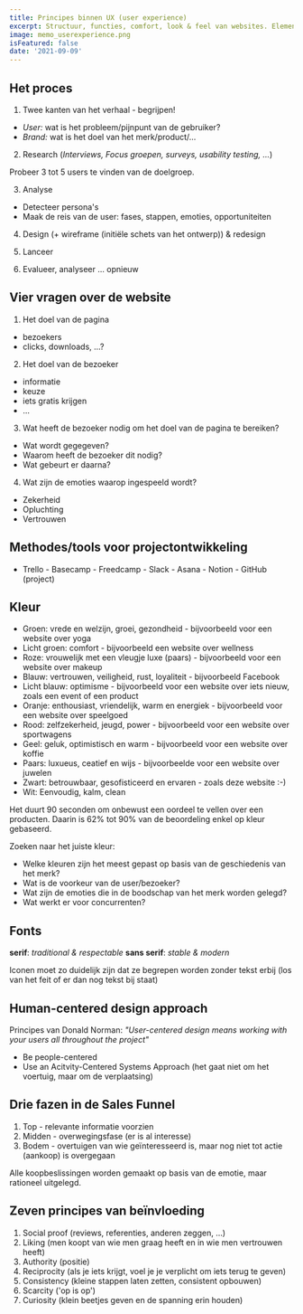 ```yaml
---
title: Principes binnen UX (user experience) 
excerpt: Structuur, functies, comfort, look & feel van websites. Elementen om op te letten. 
image: memo_userexperience.png
isFeatured: false
date: '2021-09-09'
---
```


## Het proces 

1. Twee kanten van het verhaal - begrijpen!

- *User:* wat is het probleem/pijnpunt van de gebruiker?
- *Brand:* wat is het doel van het merk/product/... 

2. Research 
(*Interviews, Focus groepen, surveys, usability testing, ...*)

Probeer 3 tot 5 users te vinden van de doelgroep.

3. Analyse
- Detecteer persona's
- Maak de reis van de user: fases, stappen, emoties, opportuniteiten

4. Design (+ wireframe (initiële schets van het ontwerp)) & redesign

5. Lanceer

6. Evalueer, analyseer ... opnieuw

## Vier vragen over de website

1. Het doel van de pagina

- bezoekers
- clicks, downloads, ...?

2. Het doel van de bezoeker

- informatie
- keuze
- iets gratis krijgen
- ...

3. Wat heeft de bezoeker nodig om het doel van de pagina te bereiken?

- Wat wordt gegegeven?
- Waarom heeft de bezoeker dit nodig?
- Wat gebeurt er daarna? 

4. Wat zijn de emoties waarop ingespeeld wordt? 

- Zekerheid
- Opluchting
- Vertrouwen

## Methodes/tools voor projectontwikkeling

- Trello - Basecamp - Freedcamp - Slack - Asana - Notion - GitHub (project)

## Kleur

- Groen: vrede en welzijn, groei, gezondheid - bijvoorbeeld voor een website over yoga
- Licht groen: comfort - bijvoorbeeld een website over wellness
- Roze: vrouwelijk met een vleugje luxe (paars) - bijvoorbeeld voor een website over makeup
- Blauw: vertrouwen, veiligheid, rust, loyaliteit - bijvoorbeeld Facebook
- Licht blauw: optimisme - bijvoorbeeld voor een website over iets nieuw, zoals een event of een product
- Oranje: enthousiast, vriendelijk, warm en energiek - bijvoorbeeld voor een website over speelgoed
- Rood: zelfzekerheid, jeugd, power - bijvoorbeeld voor een website over sportwagens
- Geel: geluk, optimistisch en warm - bijvoorbeeld voor een website over koffie
- Paars: luxueus, ceatief en wijs - bijvoorbeelde voor een website over juwelen
- Zwart: betrouwbaar, gesofisticeerd en ervaren - zoals deze website :-) 
- Wit: Eenvoudig, kalm, clean 

Het duurt 90 seconden om onbewust een oordeel te vellen over een producten. Daarin is 62% tot 90% van de beoordeling enkel op kleur gebaseerd. 

Zoeken naar het juiste kleur:

- Welke kleuren zijn het meest gepast op basis van de geschiedenis van het merk?
- Wat is de voorkeur van de user/bezoeker?
- Wat zijn de emoties die in de boodschap van het merk worden gelegd?
- Wat werkt er voor concurrenten? 

## Fonts

**serif**: *traditional & respectable*
**sans serif**: *stable & modern*

Iconen moet zo duidelijk zijn dat ze begrepen worden zonder tekst erbij (los van het feit of er dan nog tekst bij staat)

## Human-centered design approach

Principes van Donald Norman: *"User-centered design means working with your users all throughout the project"*

- Be people-centered
- Use an Acitvity-Centered Systems Approach (het gaat niet om het voertuig, maar om de verplaatsing)

## Drie fazen in de Sales Funnel

1. Top - relevante informatie voorzien 
2. Midden - overwegingsfase (er is al interesse)
3. Bodem - overtuigen van wie geïnteresseerd is, maar nog niet tot actie (aankoop) is overgegaan

Alle koopbeslissingen worden gemaakt op basis van de emotie, maar rationeel uitgelegd.

## Zeven principes van beïnvloeding

1. Social proof (reviews, referenties, anderen zeggen, ...)
2. Liking (men koopt van wie men graag heeft en in wie men vertrouwen heeft)
3. Authority (positie) 
4. Reciprocity (als je iets krijgt, voel je je verplicht om iets terug te geven)
5. Consistency (kleine stappen laten zetten, consistent opbouwen)
6. Scarcity ('op is op')
7. Curiosity (klein beetjes geven en de spanning erin houden)


